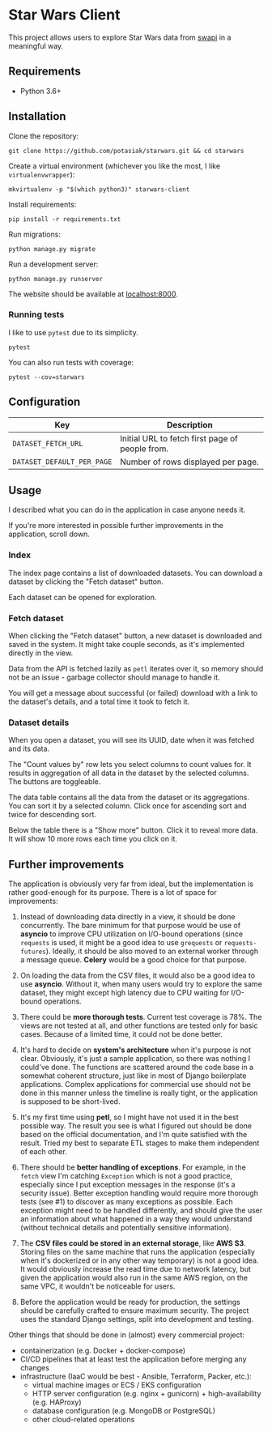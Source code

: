 # Star Wars Client

This project allows users to explore Star Wars data from 
[swapi](https://github.com/phalt/swapi) in a meaningful way.

## Requirements

* Python 3.6+

## Installation

Clone the repository:

```shell
git clone https://github.com/potasiak/starwars.git && cd starwars
```

Create a virtual environment (whichever you like the most, I like 
`virtualenvwrapper`):

```shell
mkvirtualenv -p "$(which python3)" starwars-client
```

Install requirements:

```shell
pip install -r requirements.txt
```

Run migrations:

```shell
python manage.py migrate
```

Run a development server:

```shell
python manage.py runserver
```

The website should be available at [localhost:8000](http://localhost:8000/).

### Running tests

I like to use `pytest` due to its simplicity.

```shell
pytest
```

You can also run tests with coverage:

```shell
pytest --cov=starwars
```

## Configuration

| Key                        | Description                                     |
| -------------------------- | ----------------------------------------------- |
| `DATASET_FETCH_URL`        | Initial URL to fetch first page of people from. |
| `DATASET_DEFAULT_PER_PAGE` | Number of rows displayed per page.              |

## Usage

I described what you can do in the application in case anyone needs it.

If you're more interested in possible further improvements in the application,
scroll down.

### Index

The index page contains a list of downloaded datasets. You can download 
a dataset by clicking the "Fetch dataset" button.

Each dataset can be opened for exploration.

### Fetch dataset

When clicking the "Fetch dataset" button, a new dataset is downloaded and saved
in the system. It might take couple seconds, as it's implemented directly in 
the view.

Data from the API is fetched lazily as `petl` iterates over it, so memory should
not be an issue - garbage collector should manage to handle it.

You will get a message about successful (or failed) download with a link to
the dataset's details, and a total time it took to fetch it.

### Dataset details

When you open a dataset, you will see its UUID, date when it was fetched and
its data.

The "Count values by" row lets you select columns to count values for. It 
results in aggregation of all data in the dataset by the selected columns.
The buttons are toggleable.

The data table contains all the data from the dataset or its aggregations. You
can sort it by a selected column. Click once for ascending sort and twice for 
descending sort.

Below the table there is a "Show more" button. Click it to reveal more data.
It will show 10 more rows each time you click on it.

## Further improvements

The application is obviously very far from ideal, but the implementation is 
rather good-enough for its purpose. There is a lot of space for improvements:

1. Instead of downloading data directly in a view, it should be done 
   concurrently. The bare minimum for that purpose would be use of **asyncio**
   to improve CPU utilization on I/O-bound operations (since `requests` is used,
   it might be a good idea to use `grequests` or `requests-futures`). Ideally,
   it should be also moved to an external worker through a message queue. 
   **Celery** would be a good choice for that purpose.
   
2. On loading the data from the CSV files, it would also be a good idea to use
   **asyncio**. Without it, when many users would try to explore the same 
   dataset, they might except high latency due to CPU waiting for I/O-bound
   operations.
   
3. There could be **more thorough tests**. Current test coverage is 78%.
   The views are not tested at all, and other functions are tested only for 
   basic cases. Because of a limited time, it could not be done better.
   
4. It's hard to decide on **system's architecture** when it's purpose is not 
   clear. Obviously, it's just a sample application, so there was nothing 
   I could've done. The functions are scattered around the code base
   in a somewhat coherent structure, just like in most of Django boilerplate 
   applications. Complex applications for commercial use should not be done in
   this manner unless the timeline is really tight, or the application is 
   supposed to be short-lived.
   
5. It's my first time using **petl**, so I might have not used it in the best 
   possible way. The result you see is what I figured out should be done based
   on the official documentation, and I'm quite satisfied with the result. Tried
   my best to separate ETL stages to make them independent of each other.
   
6. There should be **better handling of exceptions**. For example, in 
   the `fetch` view I'm catching `Exception` which is not a good practice, 
   especially since I put exception messages in the response (it's a security 
   issue). Better exception handling would require more thorough tests (see #1)
   to discover as many exceptions as possible. Each exception might need to be
   handled differently, and should give the user an information about what 
   happened in a way they would understand (without technical details and 
   potentially sensitive information).
   
7. The **CSV files could be stored in an external storage**, like **AWS S3**. 
   Storing files on the same machine that runs the application (especially when 
   it's dockerized or in any other way temporary) is not a good idea. It would 
   obviously increase the read time due to network latency, but given 
   the application would also run in the same AWS region, on the same VPC, it 
   wouldn't be noticeable for users. 

8. Before the application would be ready for production, the settings should be
   carefully crafted to ensure maximum security. The project uses the standard
   Django settings, split into development and testing. 

Other things that should be done in (almost) every commercial project:

* containerization (e.g. Docker + docker-compose)
* CI/CD pipelines that at least test the application before merging any changes
* infrastructure (IaaC would be best - Ansible, Terraform, Packer, etc.):
   * virtual machine images or ECS / EKS configuration
   * HTTP server configuration (e.g. nginx + gunicorn) + high-availability (e.g. 
     HAProxy)
   * database configuration (e.g. MongoDB or PostgreSQL)
   * other cloud-related operations
